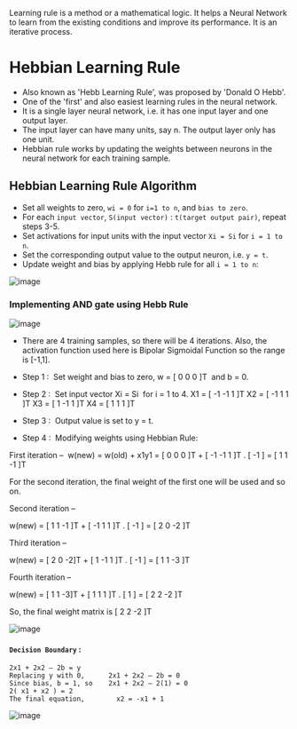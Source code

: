 Learning rule is a method or a mathematical logic. It helps a Neural Network to learn from the existing conditions and improve its performance. It is an iterative process.

# Hebbian Learning Rule 
- Also known as 'Hebb Learning Rule', was proposed by 'Donald O Hebb'.
- One of the 'first' and also easiest learning rules in the neural network. 
- It is a single layer neural network, i.e. it has one input layer and one output layer. 
- The input layer can have many units, say n. The output layer only has one unit. 
- Hebbian rule works by updating the weights between neurons in the neural network for each training sample.

## Hebbian Learning Rule Algorithm

- Set all weights to zero, `wi = 0` for `i=1 to n`, and `bias to zero`.
- For each `input vector`, `S(input vector)` : `t(target output pair)`, repeat steps 3-5.
- Set activations for input units with the input vector `Xi = Si` for `i = 1 to n`.
- Set the corresponding output value to the output neuron, i.e. `y = t`.
- Update weight and bias by applying Hebb rule for all `i = 1 to n`:

![image](https://github.com/Siddhipatade/Hebbian-rule/assets/91780318/499a6d53-cea5-4048-84b4-708d81e1a567)

### Implementing AND gate using Hebb Rule

![image](https://github.com/Siddhipatade/Hebbian-rule/assets/91780318/7653fc5a-ae1e-4223-8f68-068f4c1dd527)

- There are 4 training samples, so there will be 4 iterations. Also, the activation function used here is Bipolar Sigmoidal Function so the range is [-1,1]. 
- Step 1 : 
	Set weight and bias to zero, w = [ 0 0 0 ]T  and b = 0.
- Step 2 : 
 Set input vector Xi = Si  for i = 1 to 4.
	X1 = [ -1 -1 1 ]T
	X2 = [ -1 1 1 ]T
	X3 = [ 1 -1 1 ]T
	X4 = [ 1 1 1 ]T
- Step 3 : 
	Output value is set to y = t.

- Step 4 : 
	Modifying weights using Hebbian Rule:
	
 First iteration – 
	w(new) = w(old) + x1y1 = [ 0 0 0 ]T + [ -1 -1 1 ]T . [ -1 ] =   [ 1 1 -1 ]T

For the second iteration, the final weight of the first one will be used and so on.
	
 Second iteration –
	
 w(new) = [ 1 1 -1 ]T + [ -1 1 1 ]T . [ -1 ] = [ 2 0 -2 ]T
	
 Third iteration – 
	
 w(new) = [ 2 0 -2]T + [ 1 -1 1 ]T . [ -1 ] = [ 1 1 -3 ]T
	
 Fourth iteration – 
	
 w(new) = [ 1 1 -3]T + [ 1 1 1 ]T . [ 1 ] = [ 2 2 -2 ]T
	
 So, the final weight matrix is [ 2 2 -2 ]T

![image](https://github.com/Siddhipatade/Hebbian-rule/assets/91780318/20c3fb04-4126-4a38-a609-167ad054a7f8)

#### `Decision Boundary` : 
	
	2x1 + 2x2 – 2b = y
	Replacing y with 0,      2x1 + 2x2 – 2b = 0
	Since bias, b = 1, so    2x1 + 2x2 – 2(1) = 0
	2( x1 + x2 ) = 2
	The final equation,        x2 = -x1 + 1

![image](https://github.com/Siddhipatade/Hebbian-rule/assets/91780318/ea45f965-1091-4ced-bf6d-f5db411a2eb1)
